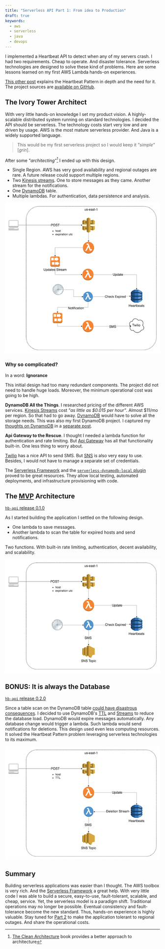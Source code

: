 ```yaml
---
title: "Serverless API Part 1: From idea to Production"
draft: true
keywords:
  - aws
  - serverless
  - java
  - devops
---
```


I implemented a Heartbeat API to detect when any of my servers crash. I had two requirements. Cheap to operate. And disaster tolerance. Serverless technologies are designed to solve these kind of problems. Here are some lessons learned on my first AWS Lambda hands-on experiences.  

[This other post](/2018/10/24/the-heartbeat-pattern/) explains the Heartbeat Pattern in depth and the need for it. The project sources are [available on GitHub](https://github.com/camilin87/hb-api).  

## The Ivory Tower Architect  

With very little hands-on knowledge I set my product vision. A highly-scalable distributed system running on standard technologies. I decided the API should be serverless. The technology costs start very low and are driven by usage. AWS is the most mature serverless provider. And Java is a widely supported language.  

> This would be my first serverless project so I would keep it _"simple"_ [_grin_].  

After some _"architecting"_[^architecture] I ended up with this design.  

- Single Region. AWS has very good availability and regional outages are rare. A future release could support multiple regions.  
- Two [Kinesis streams](https://aws.amazon.com/kinesis/data-streams/). One to store messages as they came. Another stream for the notifications.  
- One [DynamoDB](https://aws.amazon.com/dynamodb/) table.  
- Multiple lambdas. For authentication, data persistence and analysis.  

![Initial design without any hands on data](/images/serverless-api/hb-api-0.0.0-alpha.png)  

### Why so complicated?  

In a word: **Ignorance**  

This initial design had too many redundant components. The project did not need to handle huge loads. Moreover, the minimum operational cost was going to be high.  

**DynamoDB All the Things**. I researched pricing of the different AWS services. [Kinesis Streams](https://aws.amazon.com/kinesis/data-streams/) cost _"as little as $0.015 per hour"_. Almost $11/mo per region. So that had to go away. [DynamoDB](https://aws.amazon.com/dynamodb/) would have to solve all the storage needs. This was also my first DynamoDB project. I captured my [thoughts on DynamoDB](/2018/10/06/thoughts-on-dynamodb/) in a [separate post](/2018/10/06/thoughts-on-dynamodb/).  

**Api Gateway to the Rescue**. I thought I needed a lambda function for authentication and rate limiting. But [Api Gateway](https://docs.aws.amazon.com/apigateway/latest/developerguide/apigateway-control-access-to-api.html) has all that functionality built-in. One less thing to worry about.  

[Twilio](https://www.twilio.com/) has a nice API to send SMS. But [SNS](https://aws.amazon.com/sns/) is also very easy to use. Besides, I would not have to manage a separate set of credentials.  

The [Serverless Framework](https://serverless.com/) and the [`serverless-dynamodb-local` plugin](https://github.com/99xt/serverless-dynamodb-local) proved to be great resources. They allow local testing, automated deployments, and infrastructure provisioning with code.  

## The [MVP](https://en.wikipedia.org/wiki/Minimum_viable_product) Architecture  

[`hb-api` release 0.1.0](https://github.com/camilin87/hb-api/releases/tag/0.1.0)

As I started building the application I settled on the following design. 
- One lambda to save messages.  
- Another lambda to scan the table for expired hosts and send notifications.  

Two functions. With built-in rate limiting, authentication, decent availability, and scalability.   

![MVP](/images/serverless-api/hb-api-0.1.0.png)  


## BONUS: It is always the Database  

[`hb-api` release 0.2.0](https://github.com/camilin87/hb-api/releases/tag/0.1.0)

Since a table scan on the DynamoDB table [could have disastrous consequences](/2018/10/06/thoughts-on-dynamodb/). I decided to use DynamoDB's [TTL](https://docs.aws.amazon.com/amazondynamodb/latest/developerguide/TTL.html) and [Streams](https://docs.aws.amazon.com/amazondynamodb/latest/developerguide/Streams.html) to reduce the database load. DynamoDB would expire messages automatically. Any database change would trigger a lambda. Such lambda would send notifications for deletions. This design used even less computing resources. It solved the Heartbeat Pattern problem leveraging serverless technologies to its maximum.  

![Reduce DynamoDB Load with TTL](/images/serverless-api/hb-api-0.2.0.png)  

## Summary  

Building serverless applications was easier than I thought. The AWS toolbox is very rich. And the [Serverless Framework](https://serverless.com/) a great help. With very little code I was able to build a secure, easy-to-use, fault-tolerant, scalable, and cheap, service. Yet, the serverless model is a paradigm shift. Traditional operations may no longer be possible. Eventual consistency and fault-tolerance become the new standard. Thus, hands-on experience is highly valuable. Stay tuned for [Part 2](/2018/11/05/serverless-api-evolution-part-2/) to make the application tolerant to regional outages. And share the operational costs.  

[^architecture]: [The Clean Architecture](/2018/10/31/clean-architecture/) book provides a better approach to architecture  